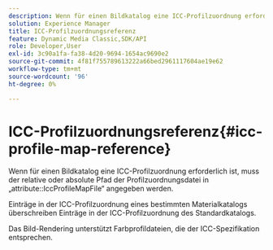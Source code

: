 ```yaml
---
description: Wenn für einen Bildkatalog eine ICC-Profilzuordnung erforderlich ist, muss der relative oder absolute Pfad der Profilzuordnungsdatei im Attribut IccProfileMapFile angegeben werden.
solution: Experience Manager
title: ICC-Profilzuordnungsreferenz
feature: Dynamic Media Classic,SDK/API
role: Developer,User
exl-id: 3c90a1fa-fa38-4d20-9694-1654ac9690e2
source-git-commit: 4f81f755789613222a66bed2961117604ae19e62
workflow-type: tm+mt
source-wordcount: '96'
ht-degree: 0%

---
```


# ICC-Profilzuordnungsreferenz{#icc-profile-map-reference}

Wenn für einen Bildkatalog eine ICC-Profilzuordnung erforderlich ist, muss der relative oder absolute Pfad der Profilzuordnungsdatei in „attribute::IccProfileMapFile“ angegeben werden.

Einträge in der ICC-Profilzuordnung eines bestimmten Materialkatalogs überschreiben Einträge in der ICC-Profilzuordnung des Standardkatalogs.

Das Bild-Rendering unterstützt Farbprofildateien, die der ICC-Spezifikation entsprechen.
